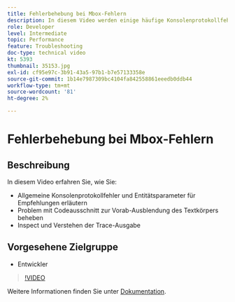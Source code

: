 ```yaml
---
title: Fehlerbehebung bei Mbox-Fehlern
description: In diesem Video werden einige häufige Konsolenprotokollfehler und Entitätsparameter für Empfehlungen für Adobe Target-Entwickler vorgestellt. Erfahren Sie, wie Sie das Problem mit dem vorab ausgeblendeten Ausschnitt des Hauptteils beheben und die Trace-Ausgabe überprüfen und verstehen können.
role: Developer
level: Intermediate
topic: Performance
feature: Troubleshooting
doc-type: technical video
kt: 5393
thumbnail: 35153.jpg
exl-id: cf95e97c-3b91-43a5-97b1-b7e57133358e
source-git-commit: 1b14e7987309bc4104fa842558861eeedb0ddb44
workflow-type: tm+mt
source-wordcount: '81'
ht-degree: 2%

---
```


# Fehlerbehebung bei Mbox-Fehlern

## Beschreibung

In diesem Video erfahren Sie, wie Sie:

* Allgemeine Konsolenprotokollfehler und Entitätsparameter für Empfehlungen erläutern
* Problem mit Codeausschnitt zur Vorab-Ausblendung des Textkörpers beheben
* Inspect und Verstehen der Trace-Ausgabe

## Vorgesehene Zielgruppe

* Entwickler

>[!VIDEO](https://video.tv.adobe.com/v/35153/?quality=12)

Weitere Informationen finden Sie unter [Dokumentation](https://experienceleague.adobe.com/docs/target/using/troubleshoot/troubleshooting-target.html?lang=en).
